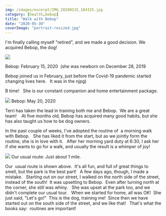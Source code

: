 ```yaml
---
img: /images/excerpt/IMG_20200215_184325.jpg
category: [health,bebop]
title: "Walk with Bebop"
date: "2020-05-30"
coverImage: "portrait-resized.jpg"
---
```


I'm finally calling myself "retired", and we made a good decision. We acquired Bebop, the dog!

[![](/images/IMG_20200215_184325.jpg)](http://blog.duanemcguire.com/wp-content/uploads/2020/05/IMG_20200215_184325.jpg)

Bebop: February 15, 2020  (she was newborn on December 28, 2019

Bebop joined us in February, just before the Covid-19 pandemic started changing lives here.   It was in the njpg)

B time!   She is our constant companion and home entertainment package.

[![](/images/portrait-resized.jpg)](http://blog.duanemcguire.com/wp-content/uploads/2020/05/portrait-resized.jpg) Bebop: May 20, 2020

Terri has taken the lead in training both me and Bebop.  We are a great team!    At five months old, Bebop has acquired many good habits, but she has also taught us how to be dog owners.

In the past couple of weeks, I've adopted the routine of  a morning walk with Bebop.   She has liked it from the start, but as we jointly form the routine, she is in love with it.   After her morning yard duty at 6:30, I ask her if she wants to go for a walk, and usually the result is a whimper of joy!

[![](/images/Bebop-walk.png)](http://blog.duanemcguire.com/wp-content/uploads/2020/05/Bebop-walk.png) Our usual route: Just about 1 mile.

Our  usual route is shown above.  It's all fun, and full of great things to smell, but the park is the best part!   A few days ago, though, I made a mistake.   Starting out on our street, I walked on the north side of the street, instead of the south!  It was upsetting to Bebop.  Even after turning north at the corner, she still was whiny.   She was upset at the park too, and we didn't complete our usual tour.   When we started for home, all was OK!  She just said, "Let's go!"  This is the dog, training me!  Since then we have started out on the south side of the street, and we like that!   That's what the books say:  routines are important!
